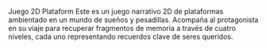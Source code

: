 Juego 2D Plataform
Este es un juego narrativo 2D de plataformas ambientado en un mundo de sueños y pesadillas. Acompaña al protagonista en su viaje para recuperar fragmentos de memoria a través de cuatro niveles, cada uno representando recuerdos clave de seres queridos.
